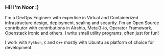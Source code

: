 ### Hi! I'm Noor :)

I'm a DevOps Engineer with expertise in Virtual and Containerized infrastructure design, deployment, scaling and security.
I'm an Open Source contributor with contributions in Airship, Metal3-io, Operator Framework, Openstack Ironic and others.
I write small utility programs, often just for fun!

I work with ``Python``, ``C`` and ``C++`` mostly with Ubuntu as platform of choice for development.
